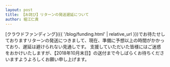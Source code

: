 ```yaml
---
layout: post
title: 【お詫び】リターンの発送遅延について
author: 堀江仁貴
---
```


[クラウドファンディング]({{ '/blog/funding.html' | relative_url }})でお待たせしておりますリターンの発送につきまして、現在、準備に予想以上の時間がかかっており、遅延は避けられない見通しです。
支援していただいた皆様にはご迷惑をおかけいたしますが、【2018年10月末日】の送付まで今しばらくお待ちくださいますようよろしくお願い申し上げます。
